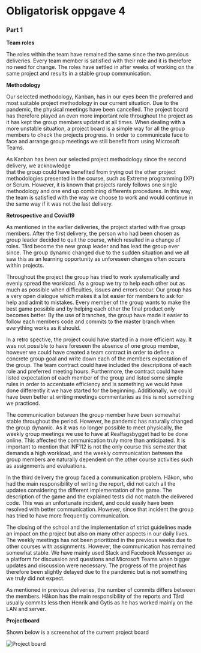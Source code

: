 # Obligatorisk oppgave 4

### Part 1
**Team roles**

The roles within the team have remained the same since the two previous deliveries. 
Every team member is satisfied with their role and it is therefore no need for change. 
The roles have settled in after weeks of working on the same project and results in a stable 
group communication.

**Methodology**

Our selected methodology, Kanban, has in our eyes been the preferred and most suitable project 
methodology in our current situation. Due to the pandemic, the physical meetings have been cancelled. 
The project board has therefore played an even more important role throughout the project as it has 
kept the group members updated at all times. When dealing with a more unstable situation, a project 
board is a simple way for all the group members to check the projects progress. In order to communicate 
face to face and arrange group meetings we still benefit from using Microsoft Teams. 

As Kanban has been our selected project methodology since the second delivery, we acknowledge  
that the group could have benefited from trying out the other project methodologies presented in 
the course, such as Extreme programming (XP) or Scrum. However, it is known that projects rarely 
follows one single methodology and one end up combining differents procedures. In this way, the 
team is satisfied with the way we choose to work and would continue in the same way if it was not 
the last delivery. 

**Retrospective and Covid19**

As mentioned in the earlier deliveries, the project started with five group members. 
After the first delivery, the person who had been chosen as group leader decided to quit 
the course, which resulted in a change of roles. Tård become the new group leader and has 
lead the group ever since. The group dynamic changed due to the sudden situation and we all 
saw this as an learning opportunity as unforeseen changes often occurs within projects. 

Throughout the project the group has tried to work systematically and evenly spread the workload. 
As a group we try to help each other out as much as possible when difficulties, issues and errors 
occur. Our group has a very open dialogue which makes it a lot easier for members to ask for help 
and admit to mistakes. Every member of the group wants to make the best game possible and by helping
 each other the final product only becomes better. By the use of branches, the group have made it 
 easier to follow each members code and commits to the master branch when everything works as it should.
 
In a retro spective, the project could have started in a more efficient way. It was not possible to 
have foreseen the absence of one group member, however we could have created a team contract in order
 to define a concrete group goal and write down each of the members expectation of the group. The team
  contract could have included the descriptions of each role and preferred meeting hours. Furthermore,
   the contract could have listed expectation of each member of the group and listed some simple rules
    in order to accentuate efficiency and is something we would have done differently it we have started
     for the beginning. Additionally, we could have been better at writing meetings commentaries as this
      is not something we practiced.   

The communication between the group member have been somewhat stable throughout the period. However, 
he pandemic has naturally changed the group dynamic. As it was no longer possible to meet physically, 
the weekly group meetings we use to have at Realfagsbygget had to be done online. This affected the 
communication truly more than anticipated. It is important to mention that INF112 is not the only course 
this semester that demands a high workload, and the weekly communication between the group members are 
naturally dependent on the other course activities such as assignments and evaluations. 

In the third delivery the group faced a communication problem. Håkon, who had the main responsibility of 
writing the report, did not catch all the updates considering the different implementation of the game. 
The description of the game and the explained tests did not match the delivered code. This was an 
unfortunate incident, and could easily have been resolved with better communication. However, since 
that incident the group has tried to have more frequently communication.

The closing of the school and the implementation of strict guidelines made an impact on the project 
but also on many other aspects in our daily lives. The weekly meetings has not been prioritized in
 the previous weeks due to other courses with assignments. However, the communication has remained 
 somewhat stable. We have mainly used Slack and Facebook Messenger as a platform for discussion and 
 questions and Microsoft Teams when bigger updates and discussion were necessary. The progress of the 
 project has therefore been slightly delayed due to the pandemic but is not something we truly did not expect. 
 
As mentioned in previous deliveries, the number of commits differs between the members. Håkon has the main 
responsibility of the reports and Tård usually commits less then Henrik and Gytis as he has worked mainly
 on the LAN and server. 
 
**Projectboard**

Shown below is a screenshot of the current project board

![Project board](https://github.com/inf112-v20/DVD-Project-Blue/blob/master/deliverables/UML/ProjectBoardOblig4.PNG?raw=true)


